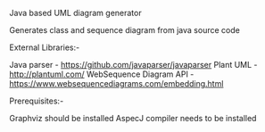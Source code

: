 Java based UML diagram generator

Generates class and sequence diagram from java source code

External Libraries:-

Java parser - https://github.com/javaparser/javaparser
Plant UML - http://plantuml.com/
WebSequence Diagram API - https://www.websequencediagrams.com/embedding.html

Prerequisites:-

Graphviz should be installed
AspecJ compiler needs to be installed



